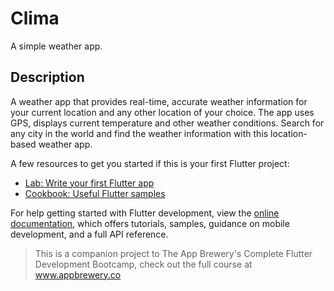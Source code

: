 # Clima

A simple weather app.

## Description
  
  A weather app that provides real-time, accurate weather information for your current location and any other location of your choice. The app uses GPS, displays current temperature and other weather conditions. Search for any city in the world and find the weather information with this location-based weather app.



A few resources to get you started if this is your first Flutter project:

- [Lab: Write your first Flutter app](https://docs.flutter.dev/get-started/codelab)
- [Cookbook: Useful Flutter samples](https://docs.flutter.dev/cookbook)

For help getting started with Flutter development, view the
[online documentation](https://docs.flutter.dev/), which offers tutorials,
samples, guidance on mobile development, and a full API reference.

>This is a companion project to The App Brewery's Complete Flutter Development Bootcamp, check out the full course at www.appbrewery.co
